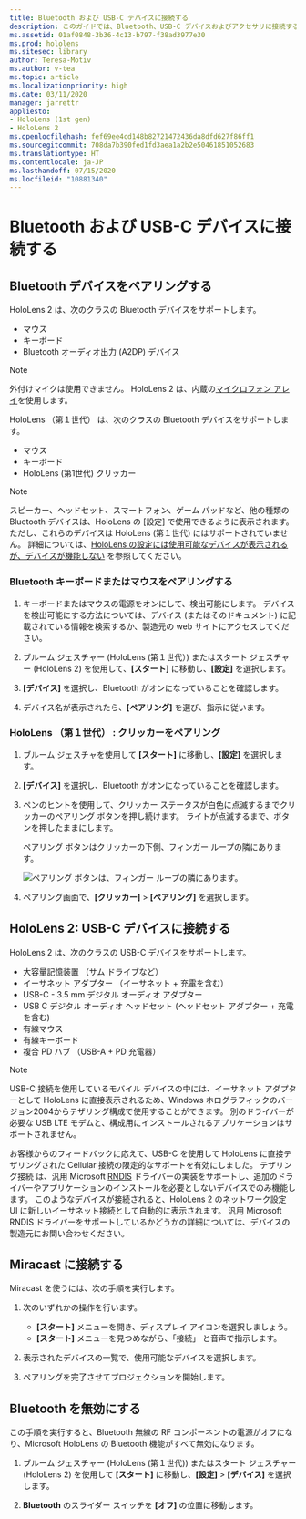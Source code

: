 ```yaml
---
title: Bluetooth および USB-C デバイスに接続する
description: このガイドでは、Bluetooth、USB-C デバイスおよびアクセサリに接続する方法について説明します。
ms.assetid: 01af0848-3b36-4c13-b797-f38ad3977e30
ms.prod: hololens
ms.sitesec: library
author: Teresa-Motiv
ms.author: v-tea
ms.topic: article
ms.localizationpriority: high
ms.date: 03/11/2020
manager: jarrettr
appliesto:
- HoloLens (1st gen)
- HoloLens 2
ms.openlocfilehash: fef69ee4cd148b82721472436da8dfd627f86ff1
ms.sourcegitcommit: 708da7b390fed1fd3aea1a2b2e50461851052683
ms.translationtype: HT
ms.contentlocale: ja-JP
ms.lasthandoff: 07/15/2020
ms.locfileid: "10881340"
---
```

# Bluetooth および USB-C デバイスに接続する

## Bluetooth デバイスをペアリングする

HoloLens 2 は、次のクラスの Bluetooth デバイスをサポートします。

- マウス
- キーボード
- Bluetooth オーディオ出力 (A2DP) デバイス

> [!NOTE]
> 外付けマイクは使用できません。 HoloLens 2 は、内蔵の[マイクロフォン アレイ](hololens2-hardware.md#audio-and-speech)を使用します。

HoloLens （第１世代） は、次のクラスの Bluetooth デバイスをサポートします。

- マウス
- キーボード
- HoloLens (第1世代) クリッカー

> [!NOTE]
> スピーカー、ヘッドセット、スマートフォン、ゲーム パッドなど、他の種類の Bluetooth デバイスは、HoloLens の [設定] で使用できるように表示されます。 ただし、これらのデバイスは HoloLens (第１世代) にはサポートされていません。 詳細については、[HoloLens の設定には使用可能なデバイスが表示されるが、デバイスが機能しない](hololens-FAQ.md#hololens-settings-lists-devices-as-available-but-the-devices-dont-work) を参照してください。

### Bluetooth キーボードまたはマウスをペアリングする

1. キーボードまたはマウスの電源をオンにして、検出可能にします。 デバイスを検出可能にする方法については、デバイス (またはそのドキュメント) に記載されている情報を検索するか、製造元の web サイトにアクセスしてください。

1. ブルーム ジェスチャー (HoloLens (第１世代）) またはスタート ジェスチャー (HoloLens 2) を使用して、**[スタート]** に移動し、**[設定]** を選択します。

1. **[デバイス]** を選択し、Bluetooth がオンになっていることを確認します。  

1. デバイス名が表示されたら、**[ペアリング]** を選び、指示に従います。

### HoloLens （第１世代） : クリッカーをペアリング

1. ブルーム ジェスチャを使用して **[スタート]** に移動し、**[設定]** を選択します。

1. **[デバイス]** を選択し、Bluetooth がオンになっていることを確認します。

1. ペンのヒントを使用して、クリッカー ステータスが白色に点滅するまでクリッカーのペアリング ボタンを押し続けます。 ライトが点滅するまで、ボタンを押したままにします。  

   ペアリング ボタンはクリッカーの下側、フィンガー ループの隣にあります。
   
   ![ペアリング ボタンは、フィンガー ループの隣にあります。](images/use-hololens-clicker-1.png)
   
1. ペアリング画面で、**[クリッカー]** > **[ペアリング]** を選択します。

## HoloLens 2: USB-C デバイスに接続する

HoloLens 2 は、次のクラスの USB-C デバイスをサポートします。

- 大容量記憶装置 （サム ドライブなど）
- イーサネット アダプター （イーサネット + 充電を含む）
- USB-C - 3.5 mm デジタル オーディオ アダプター
- USB C デジタル オーディオ ヘッドセット (ヘッドセット アダプター + 充電を含む)
- 有線マウス
- 有線キーボード
- 複合 PD ハブ （USB-A + PD 充電器）

> [!NOTE]
> USB-C 接続を使用しているモバイル デバイスの中には、イーサネット アダプターとして HoloLens に直接表示されるため、Windows ホログラフィックのバージョン2004からテザリング構成で使用することができます。 別のドライバーが必要な USB LTE モデムと、構成用にインストールされるアプリケーションはサポートされません。

お客様からのフィードバックに応えて、USB-C を使用して HoloLens に直接テザリングされた Cellular 接続の限定的なサポートを有効にしました。  テザリング接続 は、汎用 Microsoft [RNDIS](https://docs.microsoft.com/windows-hardware/drivers/network/overview-of-remote-ndis--rndis-) ドライバーの実装をサポートし、追加のドライバーやアプリケーションのインストールを必要としないデバイスでのみ機能します。  このようなデバイスが接続されると、HoloLens 2 のネットワーク設定 UI に新しいイーサネット接続として自動的に表示されます。 汎用 Microsoft RNDIS ドライバーをサポートしているかどうかの詳細については、デバイスの製造元にお問い合わせください。

## Miracast に接続する

Miracast を使うには、次の手順を実行します。

1. 次のいずれかの操作を行います。  

   - **[スタート]** メニューを開き、ディスプレイ アイコンを選択しましょう。
   - **[スタート]** メニューを見つめながら、「接続」 と音声で指示します。  

1. 表示されたデバイスの一覧で、使用可能なデバイスを選択します。

1. ペアリングを完了させてプロジェクションを開始します。

## Bluetooth を無効にする

この手順を実行すると、Bluetooth 無線の RF コンポーネントの電源がオフになり、Microsoft HoloLens の Bluetooth 機能がすべて無効になります。

1. ブルーム ジェスチャー (HoloLens (第１世代)) またはスタート ジェスチャー (HoloLens 2) を使用して **[スタート]** に移動し、**[設定]**  > **[デバイス]** を選択します。

1. **Bluetooth** のスライダー スイッチを **[オフ]** の位置に移動します。
